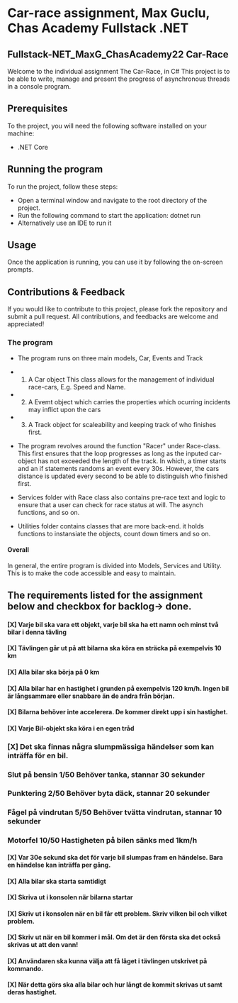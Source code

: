 ﻿
# Car-race assignment, Max Guclu, Chas Academy Fullstack .NET

## Fullstack-NET_MaxG_ChasAcademy22 Car-Race
Welcome to the individual assignment The Car-Race, in C#
This project is to be able to write, manage and present the progress of asynchronous threads in a console program.

## Prerequisites
To the project, you will need the following software installed on your machine:
* .NET Core

## Running the program
To run the project, follow these steps:
 - Open a terminal window and navigate to the root directory of the project.
 - Run the following command to start the application: dotnet run
 - Alternatively use an IDE to run it

## Usage
Once the application is running, you can use it by following the on-screen prompts.

## Contributions & Feedback
If you would like to contribute to this project, please fork the repository and submit a pull request. All contributions, and feedbacks are welcome and appreciated!

### The program
- The program runs on three main models, Car, Events and Track
- 1. A Car object This class allows for the management of individual race-cars, E.g. Speed and Name.
- 2. A Evemt object which carries the properties which ocurring incidents may inflict upon the cars
- 3. A Track object for scaleability and keeping track of who finishes first.

- The program revolves around the function "Racer" under Race-class. This first ensures that the loop progresses as long as the inputed car-object has not exceeded the length of the track.
In which, a timer starts and an if statements randoms an event every 30s. However, the cars distance is updated every second to be able to distinguish who finished first.
- Services folder with Race class also contains pre-race text and logic to ensure that a user can check for race status at will. The asynch functions, and so on.
- Utilities folder contains classes that are more back-end. it holds functions to instansiate the objects, count down timers and so on.

#### Overall
In general, the entire program is divided into Models, Services and Utility. This is to make the code accessible and easy to maintain. 

## The requirements listed for the assignment below and checkbox for backlog-> done.   

#### [X] Varje bil ska vara ett objekt, varje bil ska ha ett namn och minst två bilar i denna tävling   
#### [X] Tävlingen går ut på att bilarna ska köra en sträcka på exempelvis 10 km   
#### [X] Alla bilar ska börja på 0 km   
#### [X] Alla bilar har en hastighet i grunden på exempelvis 120 km/h. Ingen bil är långsammare eller snabbare än de andra från början.   
#### [X] Bilarna behöver inte accelerera. De kommer direkt upp i sin hastighet.   
#### [X] Varje Bil-objekt ska köra i en egen tråd   


### [X] Det ska finnas några slumpmässiga händelser som kan inträffa för en bil.      
### Slut på bensin	1/50	Behöver tanka, stannar 30 sekunder   
### Punktering	2/50	Behöver byta däck, stannar 20 sekunder   
### Fågel på vindrutan	5/50	Behöver tvätta vindrutan, stannar 10 sekunder   
### Motorfel	10/50	Hastigheten på bilen sänks med 1km/h   
#### [X] Var 30e sekund ska det för varje bil slumpas fram en händelse. Bara en händelse kan inträffa per gång.   
   
#### [X] Alla bilar ska starta samtidigt   
#### [X] Skriva ut i konsolen när bilarna startar   
#### [X] Skriv ut i konsolen när en bil får ett problem. Skriv vilken bil och vilket problem.    
#### [X] Skriv ut när en bil kommer i mål. Om det är den första ska det också skrivas ut att den vann!   
#### [X] Användaren ska kunna välja att få läget i tävlingen utskrivet på kommando.    
#### [X] När detta görs ska alla bilar och hur långt de kommit skrivas ut samt deras hastighet.
